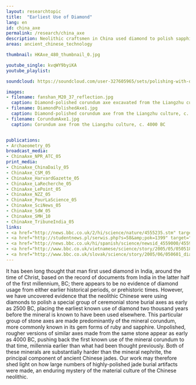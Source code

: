 ```yaml
---
layout: researchtopic
title:  "Earliest Use of Diamond"
lang: en
id: china_axe
permalink: /research/china_axe
description: Neolithic craftsmen in China used diamond to polish sapphire-bearing stone axes in 2500 BC, millennia before people were thought to be using diamond.
areas: ancient_chinese_technology

thumbnail: HKAxe_480_thumbnail_0.jpg

youtube_single: kvqWY9byiKA
youtube_playlist: 

soundcloud: https://soundcloud.com/user-327605965/sets/polishing-with-diamond-in

images:
- filename: fanshan_M20_37_reflection.jpg
  caption: Diamond-polished corundum axe excavated from the Liangzhu culture Fanshan site (c. 2500 BC), with a mirror-like surface polish.
- filename: DiamondPolishedAxe1.jpg
  caption: Diamond-polished corundum axe from the Liangzhu culture, c. 2500 BC
- filename: CorundumAxe1.jpg
  caption: Corundum axe from the Liangzhu culture, c. 4000 BC


publications:
- Archaeometry_05
broadcast_media:
- ChinaAxe_NPR_ATC_05
print_media:
- ChinaAxe_ChinaDaily_05
- ChinaAxe_CSM_05
- ChinaAxe_HarvardGazette_05
- ChinaAxe_LaRecherche_05
- ChinaAxe_LePoint_05
- ChinaAxe_NZZ_05
- ChinaAxe_PourLaScience_05
- ChinaAxe_SciNews_05
- ChinaAxe_SdW_05
- ChinaAxe_SMH_10
- ChinaAxe_TribuneIndia_05
links: 
- <a href="http://news.bbc.co.uk/2/hi/science/nature/4555235.stm" target="_blank">BBC News [UK]</a> (May 2005)
- <a href="http://studentnews.pl/serwis.php?s=58&amp;pok=1399" target="_blank">studentnews.pl [Poland]</a> (Feb 2005)
- <a href="http://news.bbc.co.uk/hi/spanish/science/newsid_4559000/4559673.stm" target="_blank">BBC Mundo [Spain]</a> (May 2005)
- <a href="http://www.bbc.co.uk/vietnamese/science/story/2005/05/050518_chinadiamond.shtml" target="_blank">BBC News [Vietnam]</a> (May 2005)
- <a href="http://www.bbc.co.uk/slovak/science/story/2005/06/050601_diamonds_china.shtml" target="_blank">BBC News [Slovakia]</a> (May 2005)
---
```

It has been long thought that man first used diamond in India, around the time of Christ, based on the record of documents from India in the latter half of the first millennium, BC; there appears to be no evidence of diamond usage from either earlier historical periods, or prehistoric times. However, we have uncovered evidence that the neolithic Chinese were using diamonds to polish a special group of ceremonial stone burial axes as early as 2500 BC, placing the earliest known use of diamond two thousand years before the mineral is known to have been used elsewhere. This particular group of stone axes are made predominantly of the mineral corundum, more commonly known in its gem forms of ruby and sapphire. Unpolished, rougher versions of similar axes made from the same stone appear as early as 4000 BC, pushing back the first known use of the mineral corundum to that time, millennia earlier than what had been thought previously. Both of these minerals are substantially harder than the mineral nephrite, the principal component of ancient Chinese jades. Our work may therefore shed light on how large numbers of highly-polished jade burial artifacts were made, an enduring mystery of the material culture of the Chinese neolithic.
